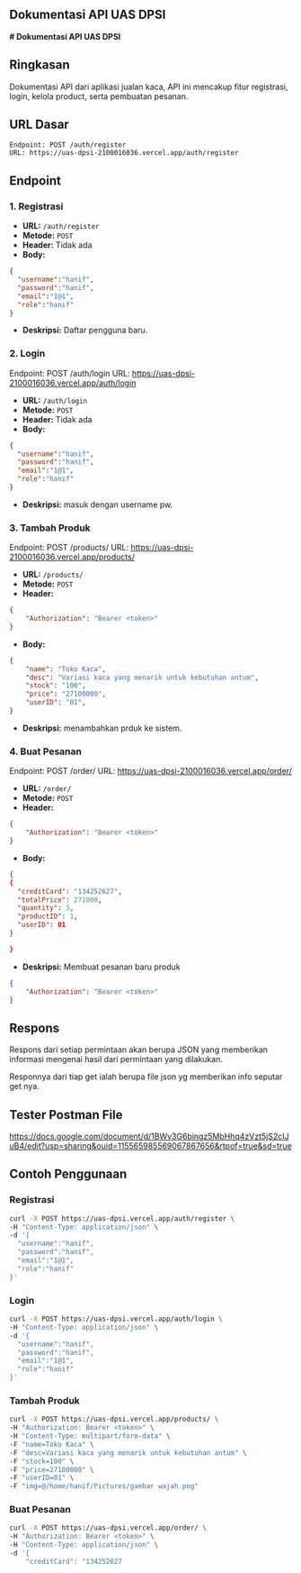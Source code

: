## Dokumentasi API UAS DPSI

**# Dokumentasi API UAS DPSI**

## Ringkasan

Dokumentasi API dari aplikasi jualan kaca, API ini mencakup fitur registrasi, login, kelola product, serta pembuatan pesanan.

## URL Dasar

```
Endpoint: POST /auth/register
URL: https://uas-dpsi-2100016036.vercel.app/auth/register
```

## Endpoint

### 1. Registrasi

- **URL:** `/auth/register`
- **Metode:** `POST`
- **Header:** Tidak ada
- **Body:**
```json
{
  "username":"hanif",
  "password":"hanif", 
  "email":"1@1",
  "role":"hanif"
}
```
- **Deskripsi:** Daftar pengguna baru.

### 2. Login
Endpoint: POST /auth/login
URL: https://uas-dpsi-2100016036.vercel.app/auth/login

- **URL:** `/auth/login`
- **Metode:** `POST`
- **Header:** Tidak ada
- **Body:**
```json
{
  "username":"hanif",
  "password":"hanif", 
  "email":"1@1",
  "role":"hanif"
}
```
- **Deskripsi:** masuk dengan username pw.

### 3. Tambah Produk

Endpoint: POST /products/
URL: https://uas-dpsi-2100016036.vercel.app/products/

- **URL:** `/products/`
- **Metode:** `POST`
- **Header:**
```json
{
    "Authorization": "Bearer <token>"
}
```
- **Body:**
```json
{
    "name": "Toko Kaca",
    "desc": "Variasi kaca yang menarik untuk kebutuhan antum",
    "stock": "100",
    "price": "27100000",
    "userID": "01",
}
```
- **Deskripsi:** menambahkan prduk ke sistem.

### 4. Buat Pesanan
Endpoint: POST /order/
URL: https://uas-dpsi-2100016036.vercel.app/order/
- **URL:** `/order/`
- **Metode:** `POST`
- **Header:**
```json
{
    "Authorization": "Bearer <token>"
}
```
- **Body:**
```json
{
{
  "creditCard": "134252627",
  "totalPrice": 271000,
  "quantity": 3,
  "productID": 1,
  "userID": 01
}

}
```
- **Deskripsi:** Membuat pesanan baru produk


```json
{
    "Authorization": "Bearer <token>"
}
```

## Respons

Respons dari setiap permintaan akan berupa JSON yang memberikan informasi mengenai hasil dari permintaan yang dilakukan.

Responnya dari tiap get ialah berupa file json yg memberikan info seputar get nya.

## Tester Postman File
https://docs.google.com/document/d/1BWv3G6bingz5MbHhq4zVzt5jS2cIJuB4/edit?usp=sharing&ouid=115565985569067867656&rtpof=true&sd=true

## Contoh Penggunaan

### Registrasi

```bash
curl -X POST https://uas-dpsi.vercel.app/auth/register \
-H "Content-Type: application/json" \
-d '{
  "username":"hanif",
  "password":"hanif", 
  "email":"1@1",
  "role":"hanif"
}'
```

### Login

```bash
curl -X POST https://uas-dpsi.vercel.app/auth/login \
-H "Content-Type: application/json" \
-d '{
  "username":"hanif",
  "password":"hanif", 
  "email":"1@1",
  "role":"hanif"
}'
```

### Tambah Produk

```bash
curl -X POST https://uas-dpsi.vercel.app/products/ \
-H "Authorization: Bearer <token>" \
-H "Content-Type: multipart/form-data" \
-F "name=Toko Kaca" \
-F "desc=Variasi kaca yang menarik untuk kebutuhan antum" \
-F "stock=100" \
-F "price=27100000" \
-F "userID=01" \
-F "img=@/home/hanif/Pictures/gambar wajah.png"
```

### Buat Pesanan

```bash
curl -X POST https://uas-dpsi.vercel.app/order/ \
-H "Authorization: Bearer <token>" \
-H "Content-Type: application/json" \
-d '{
    "creditCard": "134252627